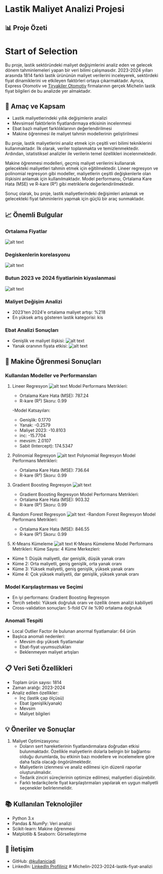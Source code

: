 # Lastik Maliyet Analizi Projesi

## 📊 Proje Özeti

# Start of Selection
Bu proje, lastik sektöründeki maliyet değişimlerini analiz eden ve gelecek dönem tahminlemeleri yapan bir veri bilimi çalışmasıdır. 2023-2024 yılları arasında 1814 farklı lastik ürününün maliyet verilerini inceleyerek, sektördeki fiyat dinamiklerini ve etkileyen faktörleri ortaya çıkarmaktadır. Ayrıca, Express Otomotiv ve [Tiryakiler Otomotiv](link) firmalarının gerçek Michelin lastik fiyat bilgileri de bu analizde yer almaktadır.

## 🎯 Amaç ve Kapsam
- Lastik maliyetlerindeki yıllık değişimlerin analizi
- Mevsimsel faktörlerin fiyatlandırmaya etkisinin incelenmesi
- Ebat bazlı maliyet farklılıklarının değerlendirilmesi
- Makine öğrenmesi ile maliyet tahmin modellerinin geliştirilmesi

Bu proje, lastik maliyetlerini analiz etmek için çeşitli veri bilimi tekniklerini kullanmaktadır. İlk olarak, veriler toplanmakta ve temizlenmektedir. Ardından, istatistiksel analizler ile verilerin temel özellikleri incelenmektedir. 

Makine öğrenmesi modelleri, geçmiş maliyet verilerini kullanarak gelecekteki maliyetleri tahmin etmek için eğitilmektedir. Lineer regresyon ve polinomial regresyon gibi modeller, maliyetlerin çeşitli değişkenlerle olan ilişkisini anlamak için kullanılmaktadır. Model performansı, Ortalama Kare Hata (MSE) ve R-kare (R²) gibi metriklerle değerlendirilmektedir. 

Sonuç olarak, bu proje, lastik maliyetlerindeki değişimleri anlamak ve gelecekteki fiyat tahminlerini yapmak için güçlü bir araç sunmaktadır.


## 📈 Önemli Bulgular

### Ortalama Fiyatlar
![alt text](image-2.png)

### Degiskenlerin korelasyonu
![alt text]({62919B35-4E1E-4FA4-879F-18A5514F4435}.png)



### Butun 2023 ve 2024 fiyatlarinin kiyaslanmasi
![alt text](image-3.png)


### Maliyet Değişim Analizi
- 2023'ten 2024'e ortalama maliyet artışı: %218
- En yüksek artış gösteren lastik kategorisi: kis


### Ebat Analizi Sonuçları
- Genişlik ve maliyet ilişkisi: 
![alt text](image.png)
- Yanak oranının fiyata etkisi: 
![alt text](image-1.png)



## 🤖 Makine Öğrenmesi Sonuçları

### Kullanılan Modeller ve Performansları

1. Lineer Regresyon
![alt text](image-4.png)
   Model Performans Metrikleri:
    - Ortalama Kare Hata (MSE): 787.24
    - R-kare (R²) Skoru: 0.99

    -Model Katsayıları:
    - Genişlik: 0.1770
    - Yanak: -0.2579
    - Maliyet 2023: -10.8103
    - inc: -15.7704
    - mevsim: 2.0107
    - Sabit (Intercept): 174.5347

2. Polinomial Regresyon
   ![alt text](image-5.png)
   Polynomial Regresyon Model Performans Metrikleri:
   - Ortalama Kare Hata (MSE): 736.64
   - R-kare (R²) Skoru: 0.99

3. Gradient Boosting Regresyon
![alt text](image-6.png)
   -    Gradient Boosting Regresyon Model Performans Metrikleri:
   - Ortalama Kare Hata (MSE): 903.32
   - R-kare (R²) Skoru: 0.99

4. Random Forest Regresyon
![alt text](image-7.png)
   -Random Forest Regresyon Model Performans Metrikleri:
   - Ortalama Kare Hata (MSE): 846.55
   - R-kare (R²) Skoru: 0.99

5. K-Means Kümeleme
![alt text](image-8.png)
K-Means Kümeleme Model Performans Metrikleri:
Küme Sayısı: 4
Küme Merkezleri:
- Küme 1: Düşük maliyetli, dar genişlik, düşük yanak oranı
- Küme 2: Orta maliyetli, geniş genişlik, orta yanak oranı
- Küme 3: Yüksek maliyetli, geniş genişlik, yüksek yanak oranı
- Küme 4: Çok yüksek maliyetli, dar genişlik, yüksek yanak oranı


### Model Karşılaştırması ve Seçimi
- En iyi performans: Gradient Boosting Regresyon
- Tercih sebebi: Yüksek doğruluk oranı ve özellik önem analizi kabiliyeti
- Cross-validation sonuçları: 5-fold CV ile %90 ortalama doğruluk



### Anomali Tespiti

- Local Outlier Factor ile bulunan anormal fiyatlamalar: 64 ürün
- Başlıca anomali nedenleri:
  - Mevsim dışı yüksek fiyatlamalar
  - Ebat-fiyat uyumsuzlukları
  - Beklenmeyen maliyet artışları

## 📋 Veri Seti Özellikleri
- Toplam ürün sayısı: 1814
- Zaman aralığı: 2023-2024
- Analiz edilen özellikler:
  - İnç (lastik çap ölçüsü)
  - Ebat (genişlik/yanak)
  - Mevsim
  - Maliyet bilgileri

## 💡 Öneriler ve Sonuçlar


1. Maliyet Optimizasyonu:
   - Doların sert hareketlerinin fiyatlandırmalara doğrudan etkisi bulunmaktadır. Özellikle maliyetlerin dolarla belirgin bir bağlantısı olduğu durumlarda, bu etkinin bazı modellere ve incelemelere göre daha fazla olacağı öngörülmektedir.
   - Maliyetlerin izlenmesi ve analiz edilmesi için düzenli raporlar oluşturulmalıdır.
   - Tedarik zinciri süreçlerinin optimize edilmesi, maliyetleri düşürebilir.
   - Farklı tedarikçilerle fiyat karşılaştırmaları yapılarak en uygun maliyetli seçenekler belirlenmelidir.
   

## 📚 Kullanılan Teknolojiler
- Python 3.x
- Pandas & NumPy: Veri analizi
- Scikit-learn: Makine öğrenmesi
- Matplotlib & Seaborn: Görselleştirme

## 👥 İletişim
- GitHub: [@kullaniciadi](https://github.com/kullaniciadi)
- LinkedIn: [LinkedIn Profiliniz](https://linkedin.com/in/kullaniciadi) #   M i c h e l i n - 2 0 2 3 - 2 0 2 4 - l a s t i k - f i y a t - a n a l i z i  
 